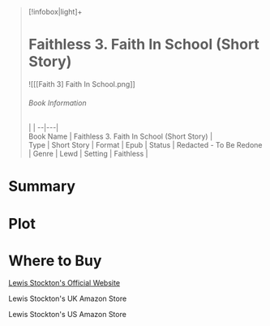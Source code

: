 > [!infobox|light]+  
> # Faithless 3. Faith In School (Short Story)    
> ![[[Faith 3] Faith In School.png]]
> ###### Book Information
>  |   |
> --|---|  
> Book Name | Faithless 3. Faith In School (Short Story) |  
> Type | Short Story |
> Format | Epub | 
> Status | Redacted - To Be Redone | 
> Genre | Lewd | 
> Setting | Faithless | 

# Summary

# Plot

# Where to Buy

[Lewis Stockton's Official Website](https://www.lewisstockton.com/store)

Lewis Stockton's UK Amazon Store

Lewis Stockton's US Amazon Store